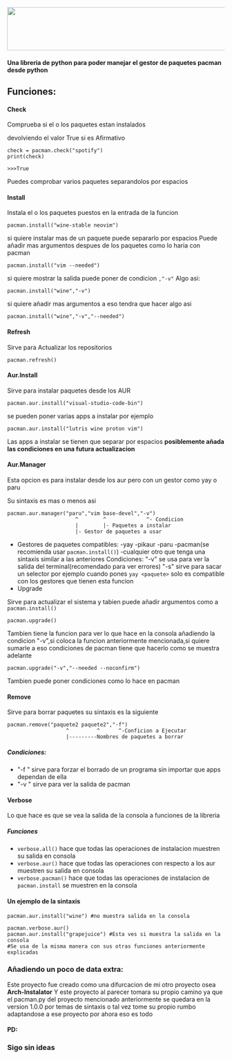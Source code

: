 <img src="https://github.com/Tom5521/PY-pacman/blob/82a8b8ea22d748ab728b7acbf174562c9adf2f72/PY-pacman.png" width="1000" height="100" />

#### Una libreria de python para poder manejar el gestor de paquetes pacman desde python

## Funciones:

#### Check

Comprueba si el o los paquetes estan instalados

devolviendo el valor True si es Afirmativo

```
check = pacman.check("spotify")
print(check)

>>>True
```
Puedes comprobar varios paquetes separandolos por espacios

#### Install

Instala el o los paquetes puestos en la entrada de la funcion
```
pacman.install("wine-stable neovim")
```
si quiere instalar mas de un paquete puede separarlo por espacios
Puede añadir mas argumentos despues de los paquetes como lo haria con pacman
```
pacman.install("vim --needed")
```
si quiere mostrar la salida puede poner de condicion ```,"-v"```
Algo asi:
```
pacman.install("wine","-v")
```
si quiere añadir mas argumentos a eso tendra que hacer algo asi
```
pacman.install("wine","-v","--needed")
```


#### Refresh

Sirve para Actualizar los repositorios
```
pacman.refresh()
```
#### Aur.Install

Sirve para instalar paquetes desde los AUR
```
pacman.aur.install("visual-studio-code-bin")
```
se pueden poner varias apps a instalar por ejemplo
```
pacman.aur.install("lutris wine proton vim")
```
Las apps a instalar se tienen que separar por espacios
**posiblemente añada las condiciones en una futura actualizacion**
#### Aur.Manager
Esta opcion es para instalar desde los aur pero con un gestor como yay o paru

Su sintaxis es mas o menos asi
```
pacman.aur.manager("paru","vim base-devel","-v")
                      ^        ^             ^- Condicion
                      |        |- Paquetes a instalar     
                      |- Gestor de paquetes a usar 
```
- Gestores de paquetes compatibles:
    -yay
    -pikaur
    -paru
    -pacman(se recomienda usar ```pacman.install()```)
    -cualquier otro que tenga una sintaxis similar a las anteriores
Condiciones:
    "-v" se usa para ver la salida del terminal(recomendado para ver errores)
    "-s" sirve para sacar un selector por ejemplo cuando pones ```yay <paquete>``` solo es compatible con los gestores que tienen esta funcion
- Upgrade

Sirve para actualizar el sistema y tabien puede añadir argumentos como a ```pacman.install()```

```
pacman.upgrade()
```
Tambien tiene la funcion para ver lo que hace en la consola añadiendo la condicion "-v",si coloca la funcion anteriormente mencionada,si quiere sumarle a eso condiciones de pacman tiene que hacerlo como se muestra adelante
```
pacman.upgrade("-v","--needed --noconfirm")
```
Tambien puede poner condiciones como lo hace en pacman

#### Remove
Sirve para borrar paquetes su sintaxis es la siguiente
```
pacman.remove("paquete2 paquete2","-f")
                   ^         ^      ^-Conficion a Ejecutar 
                   |---------Nombres de paquetes a borrar
```
##### Condiciones:
- "-f " sirve para forzar el borrado de un programa sin importar que apps dependan de ella
- "-v " sirve para ver la salida de pacman

#### Verbose
Lo que hace es que se vea la salida de la consola a funciones de la libreria
##### Funciones
- ```verbose.all()``` hace que todas las operaciones de instalacion muestren su salida en consola
- ```verbose.aur()``` hace que todas las operaciones con respecto a los aur muestren su salida en consola
- ```verbose.pacman()``` hace que todas las operaciones de instalacion de ```pacman.install``` se muestren en la consola
#### Un ejemplo de la sintaxis
```
pacman.aur.install("wine") #no muestra salida en la consola

pacman.verbose.aur()
pacman.aur.install("grapejuice") #Esta ves si muestra la salida en la consola
#Se usa de la misma manera con sus otras funciones anteriormente explicadas
```
### Añadiendo un poco de data extra:
Este proyecto fue creado como una difurcacion de mi otro proyecto osea **Arch-Instalator**
Y este proyecto al parecer tomara su propio camino ya que el pacman.py del proyecto mencionado anteriormente se quedara en la version 1.0.0 por temas de sintaxis
o tal vez tome su propio rumbo adaptandose a ese proyecto
por ahora eso es todo

#### PD:
### Sigo sin ideas 
